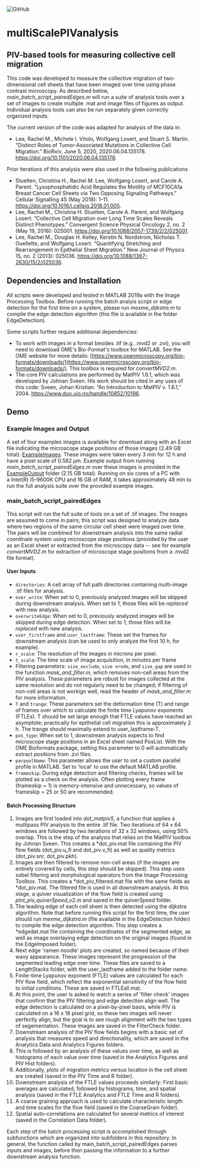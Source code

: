 ![GitHub](https://img.shields.io/github/license/ScientistRachel/multiScalePIVanalysis)
# multiScalePIVanalysis
## PIV-based tools for measuring collective cell migration

This code was developed to measure the collective migration of two-dimensional cell sheets that have been imaged over time using phase contrast microscopy.  As described below, _main_batch_script_pairedEdges.m_ will run a suite of analysis tools over a set of images to create multiple .mat and image files of figures as output.  Individual analysis tools can also be run separately given correctly organized inputs.

The current version of the code was adapted for analysis of the data in:
- Lee, Rachel M., Michele I. Vitolo, Wolfgang Losert, and Stuart S. Martin. “Distinct Roles of Tumor-Associated Mutations in Collective Cell Migration.” BioRxiv, June 5, 2020, 2020.06.04.135178. https://doi.org/10.1101/2020.06.04.135178.

Prior iterations of this analysis were also used in the following publications
- Stuelten, Christina H., Rachel M. Lee, Wolfgang Losert, and Carole A. Parent. “Lysophosphatidic Acid Regulates the Motility of MCF10CA1a Breast Cancer Cell Sheets via Two Opposing Signaling Pathways.” Cellular Signalling 45 (May 2018): 1–11. https://doi.org/10.1016/j.cellsig.2018.01.005.
- Lee, Rachel M., Christina H. Stuelten, Carole A. Parent, and Wolfgang Losert. “Collective Cell Migration over Long Time Scales Reveals Distinct Phenotypes.” Convergent Science Physical Oncology 2, no. 2 (May 19, 2016): 025001. https://doi.org/10.1088/2057-1739/2/2/025001.
- Lee, Rachel M., Douglas H. Kelley, Kerstin N. Nordstrom, Nicholas T. Ouellette, and Wolfgang Losert. “Quantifying Stretching and Rearrangement in Epithelial Sheet Migration.” New Journal of Physics 15, no. 2 (2013): 025036. https://doi.org/10.1088/1367-2630/15/2/025036.

## Dependencies and Installation
All scripts were developed and tested in MATLAB 2019a with the Image Processing Toolbox.  Before running the batch analyis script or edge detection for the first time on a system, please run _mexme_dijkstra.m_ to compile the edge detection algorithm (this file is available in the folder EdgeDetection). 

Some scripts further require additional dependencies:
- To work with images in a format besides .tif (e.g. .mvd2 or .zvi), you will need to download OME's Bio-Format's toolbox for MATLAB.  See the OME website for more details: [https://www.openmicroscopy.org/bio-formats/downloads/](https://www.openmicroscopy.org/bio-formats/downloads/).  This toolbox is required for _convertMVD2.m_.
- The core PIV calculations are performed by MatPIV 1.6.1, which was developed by Johnan Sveen. His work should be cited in any uses of this code: Sveen, Johan Kristian. “An Introduction to MatPIV v. 1.6.1,” 2004. https://www.duo.uio.no/handle/10852/10196.

## Demo

### Example Images and Output
A set of four examples images is available for download along with an Excel file indicating the microscope stage positions of those images (2.49 GB total): [ExampleImages](https://drive.google.com/drive/folders/1LdO4W2dw7qUMEHlDFs0smVRgTt2Wx2rG?usp=sharing).  These images were taken every 3 min for 12 h and have a pixel scale of 0.582 μm. Example output from running _main_batch_script_pairedEdges.m_ over these images is provided in the [ExampleOutput](https://drive.google.com/drive/folders/1y86h-95zrj-62u4K3dSNmjIOwVE8yPjH?usp=sharing) folder (2.15 GB total).  Running on six cores of a PC with a Intel(R) i5-9600K CPU and 16 GB of RAM, it takes approximately 48 min to run the full analysis suite over the provided example images.

### main_batch_script_pairedEdges
This script will run the full suite of tools on a set of .tif images.  The images are assumed to come in pairs; this script was designed to analyze data where two regions of the same circular cell sheet were imaged over time.  The pairs will be combined for downstream analysis into the same radial coordinate system using microscope stage positions (provided by the user as an Excel sheet or extracted from the microscopy data -- see for example _convertMVD2.m_ for extraction of microscope stage positions from a .mvd2 file format).

#### User Inputs
- `directories`: A cell array of full path directories containing multi-image .tif files for analysis.
- `over_write`: When set to 0, previously analyzed images will be skipped during downstream analysis. When set to 1, those files will be *replaced* with new analysis.
- `overwriteEdge`: When set to 0, previously analyzed images will be skipped during edge detection. When set to 1, those files will be *replaced* with new analysis.
- `user_firstframe` and `user_lastframe`: These set the frames for downstream analysis (can be used to only analyze the first 10 h, for example).
- `r_scale`: The resolution of the images in microns per pixel.
- `t_scale`: The time scale of image acquisition, in minutes per frame
- Filtering parameters: `size_exclude`, `size erode`, and `size_gap` are used in the function _mask_and_filter.m_, which removes non-cell areas from the PIV analysis.  These parameters are robust for images collected at the same resolution and do not regularly need to be changed; if filtering of non-cell areas is not workign well, read the header of _mask_and_filter.m_ for more information.
- `T` and `trange`: These parameters set the deformation time (T) and range of frames over which to calculate the finite time Lyapunov exponents (FTLEs).  T should be set large enough that FTLE values have reached an asymptote; practically for epithelial cell migration this is approximately 2 h.  The trange should maximally extend to user_lastframe-T.
- `pos_type`: When set to 1, downstream analysis expects to find microscope stage positions in an Excel sheet named PosList.  With the OME Bioformats package, setting this parameter to 0 will automatically extract positions from .zvi files.
- `parpoolName`: This parameter allows the user to set a custom parallel profile in  MATLAB.  Set to 'local' to use the default MATLAB profile.
- `frameskip`: During edge detection and filtering checks, frames will be plotted as a check on the analysis.  Often plotting every frame (frameskip = 1) is memory-intensive and unnecessary, so values of frameskip = 25 or 50 are recommended.

#### Batch Processing Structure
1. Images are first loaded into _dot_matpiv5_, a function that applies a multipass PIV analysis to the entire .tif file.  Two iterations of 64 x 64 windows are followed by two iterations of 32 x 32 windows, using 50% overlap.  This is the step of the analysis that relies on the MatPIV toolbox by Johnan Sveen.  This creates a \*dot_piv.mat file containing the PIV flow fields (dot_piv.u_fi and dot_piv.v_fi) as well as quality metrics (dot_piv.snr, dot_piv.pkh).
2. Images are then filtered to remove non-cell areas (if the images are entirely covered by cells, this step should be skipped).  This step uses sobel filtering and morphological operators from the Image Processing Toolbox. This creates a \*dot_piv_filtered.mat file with the same fields as \*dot_piv.mat.  The filtered file is used in all downstream analysis.  At this stage, a quiver visualization of the flow field is created using _plot_piv_quiverSpeed_v2.m_ and saved in the quiverSpeed folder.
3. The leading edge of each cell sheet is then detected using the dijkstra algorithm.  Note that before running this script for the first time, the user should run _mexme_dijkstra.m_ (file available in the EdgeDetection folder) to compile the edge detection algorithm. This step creates a \*edgedat.mat file containing the coordinates of the segmented edge, as well as image overlaying edge detection on the original images (found in the EdgeImposed folder).
4. Next edge 'ramen noodle' plots are created, so named because of their wavy appearance.  These images represent the progression of the segmented leading edge over time.  These files are saved to a LengthStacks folder, with the user_lastframe added to the folder name.
5. Finite-time Lyapunov exponent (FTLE) values are calculated for each PIV flow field, which reflect the exponential sensitivity of the flow field to initial conditions.  These are saved in FTLEall.mat.
6. At this point, the user is asked to watch a series of 'filter check' images that confirm that the PIV filtering and edge detection align well.  The edge detection is calculated on a pixel-by-pixel basis, while PIV is calculated on a 16 x 16 pixel grid, so these two images will never perfectly align, but the goal is to see rough alignment with the two types of segementation.  These images are saved in the FilterCheck folder.
7. Downstream analysis of the PIV flow fields begins with a basic set of analysis that measures speed and directionality, which are saved in the Analytics Data and Analytics Figures folders.
8. This is followed by an analysis of these values over time, as well as histograms of each value over time (saved in the Analytics Figures and PIV Hist folders).
9. Additionally, plots of migration metrics versus location in the cell sheet are created (saved in the PIV Time and R folder).
10. Downstream analysis of the FTLE values proceeds similarly: First basic averages are calculated, followed by histograms, time, and spatial analysis (saved in the FTLE Analytics and FTLE Time and R folders).
11. A coarse graining approach is used to calculate characteristic length and time scales for the flow field (saved in the CoarseGrain folder).
12. Spatial auto-correlations are calculated for several metrics of interest (saved in the Correlation Data folder).

Each step of the batch processing script is accomplished through subfunctions which are organized into subfolders in this repository.  In general, the function called by main_batch_script_pairedEdges parses inputs and images, before then passing the information to a further downstream analysis function.
